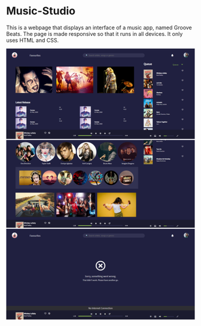 # Music-Studio
This is a webpage that displays an interface of a music app, named Groove Beats. The page is made responsive so that it runs in all devices.
It only uses HTML and CSS.


<img src="design/Screenshot (77).png">

<img src="design/Screenshot (78).png">

<img src="design/Screenshot (79).png">
